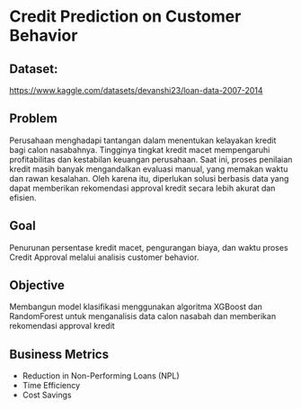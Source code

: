# Credit Prediction on Customer Behavior

## Dataset:
https://www.kaggle.com/datasets/devanshi23/loan-data-2007-2014

## Problem
Perusahaan menghadapi tantangan dalam menentukan kelayakan kredit bagi calon nasabahnya. Tingginya tingkat kredit macet mempengaruhi profitabilitas dan kestabilan keuangan perusahaan. Saat ini, proses penilaian kredit masih banyak mengandalkan evaluasi manual, yang memakan waktu dan rawan kesalahan. Oleh karena itu, diperlukan solusi berbasis data yang dapat memberikan rekomendasi approval kredit secara lebih akurat dan efisien.

## Goal
Penurunan persentase kredit macet, pengurangan biaya, dan waktu proses Credit Approval  melalui analisis customer behavior.

## Objective
Membangun model klasifikasi menggunakan algoritma XGBoost dan RandomForest untuk menganalisis data calon nasabah dan memberikan rekomendasi approval kredit

## Business Metrics
- Reduction in Non-Performing Loans (NPL)
- Time Efficiency
- Cost Savings

